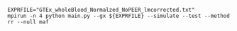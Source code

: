     EXPRFILE="GTEx_wholeBlood_Normalzed_NoPEER_lmcorrected.txt"
    mpirun -n 4 python main.py --gx ${EXPRFILE} --simulate --test --method rr --null maf
